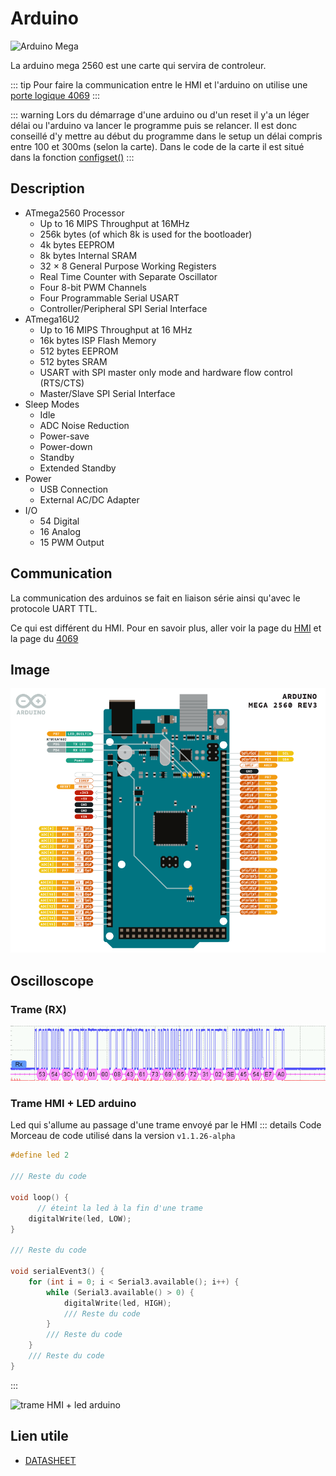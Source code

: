 # Arduino
![Arduino Mega](https://img.shields.io/badge/Arduino%20Mega-%2300878F?style=for-the-badge&logo=arduino&logoColor=fff&logoSize=fff)

La arduino mega 2560 est une carte qui servira de controleur.

::: tip
Pour faire la communication entre le HMI et l'arduino on utilise une [porte logique 4069](/composants/4069)
:::

::: warning
Lors du démarrage d'une arduino ou d'un reset il y'a un léger délai ou l'arduino va lancer le programme puis se relancer. Il est donc conseillé d'y mettre au début du programme dans le setup un délai compris entre 100 et 300ms (selon la carte). Dans le code de la carte il est situé dans la fonction [configset()](/functions/configset.md)
:::

## Description <Badge type="info" text="Extrait" />
- ATmega2560 Processor
    + Up to 16 MIPS Throughput at 16MHz
    + 256k bytes (of which 8k is used for the bootloader)
    + 4k bytes EEPROM
    + 8k bytes Internal SRAM
    + 32 × 8 General Purpose Working Registers
    + Real Time Counter with Separate Oscillator
    + Four 8-bit PWM Channels
    + Four Programmable Serial USART
    + Controller/Peripheral SPI Serial Interface
- ATmega16U2
    + Up to 16 MIPS Throughput at 16 MHz
    + 16k bytes ISP Flash Memory
    + 512 bytes EEPROM
    + 512 bytes SRAM
    + USART with SPI master only mode and hardware flow control (RTS/CTS)
    + Master/Slave SPI Serial Interface
- Sleep Modes
    + Idle
    + ADC Noise Reduction
    + Power-save
    + Power-down
    + Standby
    + Extended Standby
- Power
    + USB Connection
    + External AC/DC Adapter
- I/O
    + 54 Digital
    + 16 Analog
    + 15 PWM Output

## Communication
La communication des arduinos se fait en liaison série ainsi qu'avec le protocole UART TTL.

Ce qui est différent du HMI. Pour en savoir plus, aller voir la page du [HMI](/composants/hmi) et la page du [4069](/composants/4069)

## Image
![Arduion image](https://raw.githubusercontent.com/kerogs/bras/refs/heads/main/assets/arduino-mega.png)

## Oscilloscope

### Trame (RX)
![Trame RX arduino](https://raw.githubusercontent.com/kerogs/bras/refs/heads/main/assets/oscillo_trame_arduino_hex.png)

### Trame HMI + LED arduino
Led qui s'allume au passage d'une trame envoyé par le HMI
::: details Code
Morceau de code utilisé dans la version ``v1.1.26-alpha``

```c++
#define led 2

/// Reste du code

void loop() {
      // éteint la led à la fin d'une trame
    digitalWrite(led, LOW);
}

/// Reste du code

void serialEvent3() {
    for (int i = 0; i < Serial3.available(); i++) {
        while (Serial3.available() > 0) {
            digitalWrite(led, HIGH);
            /// Reste du code
        }
        /// Reste du code
    }
    /// Reste du code
}
```
:::

![trame HMI + led arduino](https://raw.githubusercontent.com/kerogs/bras/refs/heads/main/assets/oscillo_trame_led.png)

## Lien utile
- [DATASHEET](https://raw.githubusercontent.com/kerogs/bras/refs/heads/main/assets/Arduino-mega-A000067-datasheet.pdf)